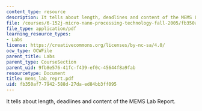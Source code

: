 ```yaml
---
content_type: resource
description: It tells about length, deadlines and content of the MEMS Lab Report.
file: /courses/6-152j-micro-nano-processing-technology-fall-2005/fb350af77942588d27daed84bb3ff095_mems_lab_reprt.pdf
file_type: application/pdf
learning_resource_types:
- Labs
license: https://creativecommons.org/licenses/by-nc-sa/4.0/
ocw_type: OCWFile
parent_title: Labs
parent_type: CourseSection
parent_uid: 9fb8e576-41fc-f439-ef0c-45644f8a9fab
resourcetype: Document
title: mems_lab_reprt.pdf
uid: fb350af7-7942-588d-27da-ed84bb3ff095
---
```

It tells about length, deadlines and content of the MEMS Lab Report.
